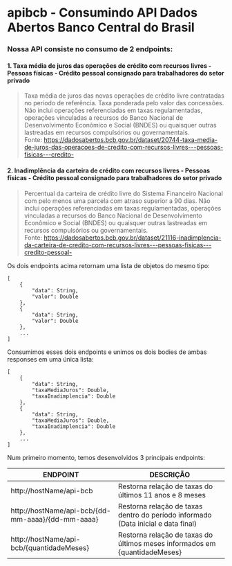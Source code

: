 # apibcb - Consumindo API Dados Abertos Banco Central do Brasil

### Nossa API consiste no consumo de 2 endpoints:

#### 1. Taxa média de juros das operações de crédito com recursos livres - Pessoas físicas - Crédito pessoal consignado para trabalhadores do setor privado
> Taxa média de juros das novas operações de crédito livre contratadas no período de referência. Taxa ponderada pelo valor das concessões. Não inclui operações referenciadas em taxas regulamentadas, operações vinculadas a recursos do Banco Nacional de Desenvolvimento Econômico e Social (BNDES) ou quaisquer outras lastreadas em recursos compulsórios ou governamentais.
<br/> Fonte: https://dadosabertos.bcb.gov.br/dataset/20744-taxa-media-de-juros-das-operacoes-de-credito-com-recursos-livres---pessoas-fisicas---credito-

#### 2. Inadimplência da carteira de crédito com recursos livres - Pessoas físicas - Crédito pessoal consignado para trabalhadores do setor privado
> Percentual da carteira de crédito livre do Sistema Financeiro Nacional com pelo menos uma parcela com atraso superior a 90 dias. Não inclui operações referenciadas em taxas regulamentadas, operações vinculadas a recursos do Banco Nacional de Desenvolvimento Econômico e Social (BNDES) ou quaisquer outras lastreadas em recursos compulsórios ou governamentais.
<br/> Fonte: https://dadosabertos.bcb.gov.br/dataset/21116-inadimplencia-da-carteira-de-credito-com-recursos-livres---pessoas-fisicas---credito-pessoal-

Os dois endpoints acima retornam uma lista de objetos do mesmo tipo:
```
[
    {
        "data": String,
        "valor": Double
    },
    {
        "data": String,
        "valor": Double
    },
    ...
]
```
Consumimos esses dois endpoints e unimos os dois bodies de ambas responses em uma única lista:
```
[
    {
        "data": String,
        "taxaMediaJuros": Double,
        "taxaInadimplencia": Double
    },
    {
        "data": String,
        "taxaMediaJuros": Double,
        "taxaInadimplencia": Double
    },
    ...
]
```
Num primeiro momento, temos desenvolvidos 3 principais endpoints:

| ENDPOINT | DESCRIÇÃO |
|----------|-----------|
| http://hostName/api-bcb | Restorna relação de taxas do últimos 11 anos e 8 meses |
| http://hostName/api-bcb/{dd-mm-aaaa}/{dd-mm-aaaa} | Restorna relação de taxas dentro do período informado (Data inicial e data final) |
| http://hostName/api-bcb/{quantidadeMeses} | Restorna relação de taxas do últimos meses informados em {quantidadeMeses} |
